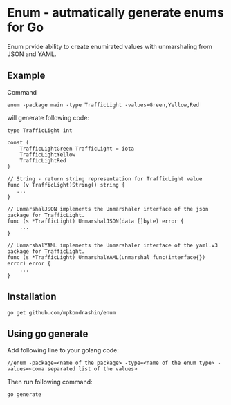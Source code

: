 # Enum - autmatically generate enums for Go

Enum prvide ability to create enumirated values with unmarshaling from JSON and YAML. 

## Example

Command 
```commandline
enum -package main -type TrafficLight -values=Green,Yellow,Red
```
will generate following code:
```golang
type TrafficLight int

const (
    TrafficLightGreen TrafficLight = iota
    TrafficLightYellow
    TrafficLightRed
)

// String - return string representation for TrafficLight value
func (v TrafficLight)String() string {
   ...
}

// UnmarshalJSON implements the Unmarshaler interface of the json package for TrafficLight.
func (s *TrafficLight) UnmarshalJSON(data []byte) error {
    ...
}

// UnmarshalYAML implements the Unmarshaler interface of the yaml.v3 package for TrafficLight.
func (s *TrafficLight) UnmarshalYAML(unmarshal func(interface{}) error) error {
    ...
}
```

## Installation
```commandline
go get github.com/mpkondrashin/enum
```

## Using go generate

Add following line to your golang code:
```golang
//enum -package=<name of the package> -type=<name of the enum type> -values=<coma separated list of the values>
```
Then run following command:
```commandline
go generate
```
